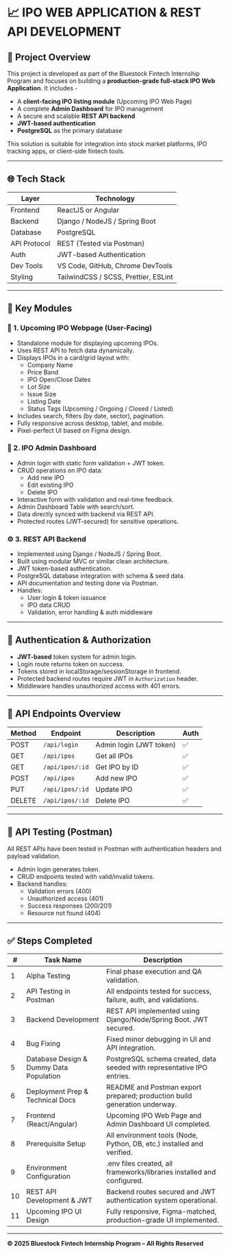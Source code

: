# 📈 IPO WEB APPLICATION & REST API DEVELOPMENT

## 🧾 Project Overview

This project is developed as part of the Bluestock Fintech Internship Program and focuses on building a **production-grade full-stack IPO Web Application**. It includes -

- A **client-facing IPO listing module** (Upcoming IPO Web Page)
- A complete **Admin Dashboard** for IPO management
- A secure and scalable **REST API backend**
- **JWT-based authentication**
- **PostgreSQL** as the primary database

This solution is suitable for integration into stock market platforms, IPO tracking apps, or client-side fintech tools.

---

## 🌐 Tech Stack

| Layer         | Technology                         |
|--------------|-------------------------------------|
| Frontend     | ReactJS or Angular                  |
| Backend      | Django / NodeJS / Spring Boot       |
| Database     | PostgreSQL                          |
| API Protocol | REST (Tested via Postman)           |
| Auth         | JWT-based Authentication            |
| Dev Tools    | VS Code, GitHub, Chrome DevTools    |
| Styling      | TailwindCSS / SCSS, Prettier, ESLint|

---

## 🚀 Key Modules

### 🔷 1. Upcoming IPO Webpage (User-Facing)

- Standalone module for displaying upcoming IPOs.
- Uses REST API to fetch data dynamically.
- Displays IPOs in a card/grid layout with:
  - Company Name
  - Price Band
  - IPO Open/Close Dates
  - Lot Size
  - Issue Size
  - Listing Date
  - Status Tags (Upcoming / Ongoing / Closed / Listed)
- Includes search, filters (by date, sector), pagination.
- Fully responsive across desktop, tablet, and mobile.
- Pixel-perfect UI based on Figma design.

### 🔶 2. IPO Admin Dashboard

- Admin login with static form validation + JWT token.
- CRUD operations on IPO data:
  - Add new IPO
  - Edit existing IPO
  - Delete IPO
- Interactive form with validation and real-time feedback.
- Admin Dashboard Table with search/sort.
- Data directly synced with backend via REST API.
- Protected routes (JWT-secured) for sensitive operations.

### ⚙️ 3. REST API Backend

- Implemented using Django / NodeJS / Spring Boot.
- Built using modular MVC or similar clean architecture.
- JWT token-based authentication.
- PostgreSQL database integration with schema & seed data.
- API documentation and testing done via Postman.
- Handles:
  - User login & token issuance
  - IPO data CRUD
  - Validation, error handling & auth middleware

---

## 🔐 Authentication & Authorization

- **JWT-based** token system for admin login.
- Login route returns token on success.
- Tokens stored in localStorage/sessionStorage in frontend.
- Protected backend routes require JWT in `Authorization` header.
- Middleware handles unauthorized access with 401 errors.

---

## 🧪 API Endpoints Overview

| Method | Endpoint            | Description                  | Auth |
|--------|---------------------|------------------------------|------|
| POST   | `/api/login`        | Admin login (JWT token)      | ✅  |
| GET    | `/api/ipos`         | Get all IPOs                 | ✅  |
| GET    | `/api/ipos/:id`     | Get IPO by ID                | ✅  |
| POST   | `/api/ipos`         | Add new IPO                  | ✅  |
| PUT    | `/api/ipos/:id`     | Update IPO                   | ✅  |
| DELETE | `/api/ipos/:id`     | Delete IPO                   | ✅  |

---

## 🧪 API Testing (Postman)

All REST APIs have been tested in Postman with authentication headers and payload validation.

- Admin login generates token.
- CRUD endpoints tested with valid/invalid tokens.
- Backend handles:
  - Validation errors (400)
  - Unauthorized access (401)
  - Success responses (200/201)
  - Resource not found (404)

---

## ✅ Steps Completed

| #  | Task Name                               | Description                                                               |
|----|-----------------------------------------|---------------------------------------------------------------------------|
| 1  | Alpha Testing                           | Final phase execution and QA validation.                                  |
| 2  | API Testing in Postman                  | All endpoints tested for success, failure, auth, and validations.         |
| 3  | Backend Development                     | REST API implemented using Django/Node/Spring Boot. JWT secured.          |
| 4  | Bug Fixing                              | Fixed minor debugging in UI and API integration.                          |
| 5  | Database Design & Dummy Data Population | PostgreSQL schema created, data seeded with representative IPO entries.   |
| 6  | Deployment Prep & Technical Docs        | README and Postman export prepared; production build generation underway. |
| 7  | Frontend (React/Angular)                | Upcoming IPO Web Page and Admin Dashboard UI completed.                   |
| 8  | Prerequisite Setup                      | All environment tools (Node, Python, DB, etc.) installed and verified.    |
| 9  | Environment Configuration               | .env files created, all frameworks/libraries installed and configured.    |
| 10 | REST API Development & JWT              | Backend routes secured and JWT authentication system operational.         |
| 11 | Upcoming IPO UI Design                  | Fully responsive, Figma-matched, production-grade UI implemented.         |

---

**© 2025 Bluestock Fintech Internship Program – All Rights Reserved**
